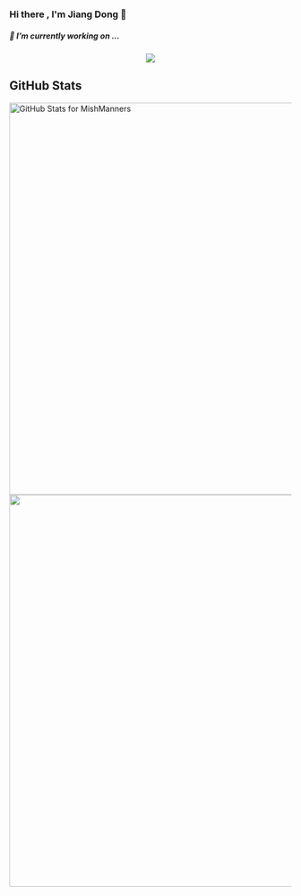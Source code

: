 ### Hi there , I'm Jiang Dong 👋
##### 🤔 I’m currently working on ...
<p align="center"> 
  <img src="https://profile-counter.glitch.me/du2279664786/count.svg" />
</p>

<!--
**du2279664786/du2279664786** is a ✨ _special_ ✨ repository because its `README.md` (this file) appears on your GitHub profile.

Here are some ideas to get you started:

- 🔭 I’m currently working on ...
- 🌱 I’m currently learning ...
- 👯 I’m looking to collaborate on ...
- 🤔 I’m looking for help with ...
- 💬 Ask me about ...
- 📫 How to reach me: ...
- 😄 Pronouns: ...
- ⚡ Fun fact: ...


![Anurag's GitHub stats](https://github-readme-stats.vercel.app/api?username=du2279664786&theme=cobalt2&show_icons=true)
![Streak stats](https://github-readme-streak-stats.herokuapp.com/?user=du2279664786&show_icons=true&theme=tokyonight)
[![Top Langs](https://github-readme-stats.vercel.app/api/top-langs/?username=du2279664786)]
-->
## GitHub Stats


<img src="https://github-readme-stats.vercel.app/api?username=du2279664786&show_icons=true&include_all_commits=true&count_private=true&theme=jolly&layout=compact" alt="GitHub Stats for MishManners" width="700">

<img src="https://github-readme-streak-stats.herokuapp.com?user=du2279664786&theme=jolly" width="700">
<!--
# [![Top Langs](https://github-readme-stats.vercel.app/api/top-langs/?username=du2279664786)]

# 显示荣誉奖杯
<p>
    <a href="https://qiufeng.blue/">
      <img src="https://github-profile-trophy.vercel.app/?username=du2279664786&theme=flat&title=Stars,Followers,Commit,MultiLanguage&margin-w=5&row=1&column=4" />
    </a>
</p>
-->
